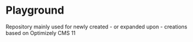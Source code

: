 # Playground
Repository mainly used for newly created - or expanded upon - creations based on Optimizely CMS 11
